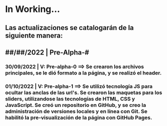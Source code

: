 # In Working...

## Las actualizaciones se catalogarán de la siguiente manera:
## ##/##/2022 | Pre-Alpha-#

### 30/09/2022 | V: Pre-alpha-0 ==> Se crearon los archivos principales, se le dió formato a la página, y se realizó el header.

### 01/10/2022 | V: Pre-alpha-1 ==> Se utilizó tecnología JS para ocultar las anclas de las url's. Se crearon las maquetas para los sliders, utilizandose las tecnologías de HTML, CSS y JavaScript. Se creó un repositorio en GitHub, y se creo la administración de versiones locales y en línea con Git. Se habilitó la pre-visualización de la página con GitHub Pages.
